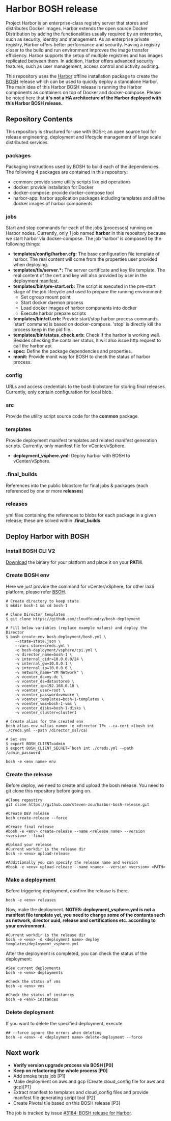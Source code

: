 # Harbor BOSH release

Project Harbor is an enterprise-class registry server that stores and distributes Docker images. Harbor extends the open source Docker Distribution by adding the functionalities usually required by an enterprise, such as security, identity and management. As an enterprise private registry, Harbor offers better performance and security. Having a registry closer to the build and run environment improves the image transfer efficiency. Harbor supports the setup of multiple registries and has images replicated between them. In addition, Harbor offers advanced security features, such as user management, access control and activity auditing.

This repository uses the [Harbor](https://github.com/vmware/harbor) offline installation package to create the [BOSH](https://bosh.io) release which can be used to quickly deploy a standalone Harbor. The main idea of this Harbor BOSH release is running the Harbor components as containers on top of Docker and docker-compose. Please be noted here that **it's not a HA architecture of the Harbor deployed with this Harbor BOSH release.**

## Repository Contents

This repository is structured for use with BOSH; an open source tool for release engineering, deployment and lifecycle management of large scale distributed services. 

### packages
Packaging instructions used by BOSH to build each of the dependencies. The following 4 packages are contained in this repository:
* common: provide some utility scripts like pid operations
* docker: provide installation for Docker
* docker-compose: provide docker-compose tool
* harbor-app: harbor application packages including templates and all the docker images of harbor components

### jobs
Start and stop commands for each of the jobs (processes) running on Harbor nodes. Currently, only 1 job named **harbor** in this repository because we start harbor via docker-compose.
The job 'harbor' is composed by the following things:
* **templates/config/harbor.cfg:** The base configuration file template of harbor. The real content will come from the properties user provided when deploying.
* **templates/tls/server.*:** The server certificate and key file template. The real content of the cert and key will also provided by user in the deployment manifest.
* **templates/bin/pre-start.erb:** The script is executed in the pre-start stage of the job lifecycle and used to prepare the running environment:
  * Set cgroup mount point
  * Start docker daemon process
  * Load docker images of harbor components into docker
  * Execute harbor prepare scripts
* **templates/bin/ctl.erb:** Provide start/stop harbor process commands. 'start' command is based on docker-compose. 'stop' is directly kill the process keep in the pid file.
* **templates/bin/status_check.erb:** Check if the harbor is working well. Besides checking the container status, it will also issue http request to call the harbor api.
* **spec:** Define the package dependencies and properties.
* **monit:** Provide monit way for BOSH to check the status of harbor process.

### config
URLs and access credentials to the bosh blobstore for storing final releases. Currently, only contain configuration for local blob.

### src
Provide the utility script source code for the **common** package.

### templates
Provide deployment manifest templates and related manifest generation scripts. Currently, only manifest file for vCenter/vSphere.
* **deployment_vsphere.yml:** Deploy harbor with BOSH to vCenter/vSphere.

### .final_builds
References into the public blobstore for final jobs & packages (each referenced by one or more **releases**)

### releases
yml files containing the references to blobs for each package in a given release; these are solved within **.final_builds**.

## Deploy Harbor with BOSH

### Install BOSH CLI V2
[Download](https://bosh.io/docs/cli-v2.html#install) the binary for your platform and place it on your **PATH**.

### Create BOSH env
Here we just provide the command for vCenter/vSphere, for other IaaS platform, please refer [BSOH](https://bosh.io/docs/init.html).
```
# Create directory to keep state
$ mkdir bosh-1 && cd bosh-1

# Clone Director templates
$ git clone https://github.com/cloudfoundry/bosh-deployment

# Fill below variables (replace example values) and deploy the Director
$ bosh create-env bosh-deployment/bosh.yml \
    --state=state.json \
    --vars-store=creds.yml \
    -o bosh-deployment/vsphere/cpi.yml \
    -v director_name=bosh-1 \
    -v internal_cidr=10.0.0.0/24 \
    -v internal_gw=10.0.0.1 \
    -v internal_ip=10.0.0.6 \
    -v network_name="VM Network" \
    -v vcenter_dc=my-dc \
    -v vcenter_ds=datastore0 \
    -v vcenter_ip=192.168.0.10 \
    -v vcenter_user=root \
    -v vcenter_password=vmware \
    -v vcenter_templates=bosh-1-templates \
    -v vcenter_vms=bosh-1-vms \
    -v vcenter_disks=bosh-1-disks \
    -v vcenter_cluster=cluster1

# Create alias for the created env
bosh alias-env <alias name> -e <director IP> --ca-cert <(bosh int ./creds.yml --path /director_ssl/ca)

# Set env
$ export BOSH_CLIENT=admin
$ export BOSH_CLIENT_SECRET=`bosh int ./creds.yml --path /admin_password`

bosh -e <env name> env

```

### Create the release
Before deploy, we need to create and upload the bosh release. You need to git clone this repository before going on.
```
#Clone repostiry
git clone https://github.com/steven-zou/harbor-bosh-release.git

#Create DEV release
bosh create-release --force

#Create final release
#bosh -e <env> create-release --name <release name> --version <version> --final

#Upload your release
#Current workdir is the release dir
bosh -e <env> upload-release

#Additionally you can specify the release name and version
#bosh -e <env> upload-release --name <name> --version <version> <PATH>

```

### Make a deployment
Before triggering deployment, confirm the release is there.
```
bosh -e <env> releases

```
Now, make the deployment.
**NOTES: deployment_vsphere.yml is not a manifest file template yet, you need to change some of the contents such as network, director uuid, release and certifications etc. according to your environment.**

```
#Current workdir is the release dir
bosh -e <env> -d <deployment name> deploy templates/deployment_vsphere.yml

```
After the deployment is completed, you can check the status of the deployment:

```
#See current deployments
bosh -e <env> deployments

#Check the status of vms
bosh -e <env> vms

#Check the status of instances
bosh -e <env> instances

```

### Delete deployment
If you want to delete the specified deployment, execute

```
## --force ignore the errors when deleting
bosh -e <env> -d <deployment name> delete-deployment --force

```

## Next work
* **Verify version upgrade process via BOSH [P0]**
* **Keep on refactoring the whole process [P0]**
* Add smoke tests job [P1]
* Make deployment on aws and gcp (Create cloud_config file for aws and gcp)[P1]
* Extract manifest to templates and cloud_config files and provide manifest file generating script tool [P2]
* Create Pivotal tile based on this BOSH release [P3]

The job is tracked by issue [#3184: BOSH release for Harbor](https://github.com/vmware/harbor/issues/3184).
